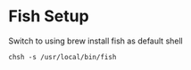 # Fish Setup

Switch to using brew install fish as default shell

```
chsh -s /usr/local/bin/fish
```